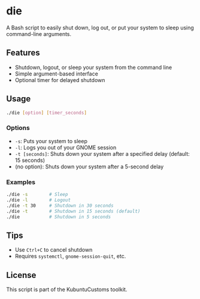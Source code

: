 # die

A Bash script to easily shut down, log out, or put your system to sleep using command-line arguments.

## Features
- Shutdown, logout, or sleep your system from the command line
- Simple argument-based interface
- Optional timer for delayed shutdown

## Usage
```bash
./die [option] [timer_seconds]
```

### Options
- `-s`: Puts your system to sleep
- `-l`: Logs you out of your GNOME session
- `-t [seconds]`: Shuts down your system after a specified delay (default: 15 seconds)
- (no option): Shuts down your system after a 5-second delay

### Examples
```bash
./die -s        # Sleep
./die -l        # Logout
./die -t 30     # Shutdown in 30 seconds
./die -t        # Shutdown in 15 seconds (default)
./die           # Shutdown in 5 seconds
```

## Tips
- Use `Ctrl+C` to cancel shutdown
- Requires `systemctl`, `gnome-session-quit`, etc.

## License
This script is part of the KubuntuCustoms toolkit.

